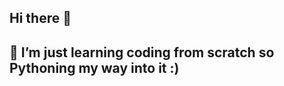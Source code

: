 ## Hi there 👋
## 🌱 I’m just learning coding from scratch so Pythoning my way into it :)

<!--
**BB-Boiii/BB-Boiii** is a ✨ _special_ ✨ repository because its `README.md` (this file) appears on your GitHub profile.

Here are some ideas to get you started:

- 🔭 I’m currently working on ...
## - 🌱 I’m just learning coding from Scratch. :)
- 👯 I’m looking to collaborate on ...
- 🤔 I’m looking for help with ...
- 💬 Ask me about ...
- 📫 How to reach me: ...
- 😄 Pronouns: ...
- ⚡ Fun fact: ...
-->
